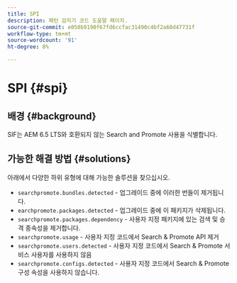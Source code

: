 ```yaml
---
title: SPI
description: 패턴 감지기 코드 도움말 페이지.
source-git-commit: e050b9190f67fd6ccfac31490c4bf2a60d47731f
workflow-type: tm+mt
source-wordcount: '91'
ht-degree: 8%

---
```


# SPI {#spi}

## 배경 {#background}

SIF는 AEM 6.5 LTS와 호환되지 않는 Search and Promote 사용을 식별합니다.

<!-- Alexandru: drafting for now ## Possible implications and risks {#implications-and-risks} -->

## 가능한 해결 방법 {#solutions}

아래에서 다양한 하위 유형에 대해 가능한 솔루션을 찾으십시오.

* `searchpromote.bundles.detected` - 업그레이드 중에 이러한 번들이 제거됩니다.
* `earchpromote.packages.detected` - 업그레이드 중에 이 패키지가 삭제됩니다.
* `searchpromote.packages.dependency` - 사용자 지정 패키지에 있는 검색 및 승격 종속성을 제거합니다.
* `searchpromote.usage` - 사용자 지정 코드에서 Search &amp; Promote API 제거
* `searchpromote.users.detected` - 사용자 지정 코드에서 Search &amp; Promote 서비스 사용자를 사용하지 않음
* `searchpromote.configs.detected` - 사용자 지정 코드에서 Search &amp; Promote 구성 속성을 사용하지 않습니다.